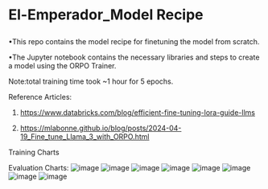 <h3 style="font-size: 2em;"> El-Emperador_Model Recipe </h3>


•This repo contains the model recipe for finetuning the model from scratch. 

•The Jupyter notebook contains the necessary libraries and steps to create a model using the ORPO Trainer. 

Note:total training time took ~1 hour for 5 epochs.

Reference Articles: 
1) https://www.databricks.com/blog/efficient-fine-tuning-lora-guide-llms

2) https://mlabonne.github.io/blog/posts/2024-04-19_Fine_tune_Llama_3_with_ORPO.html

Training Charts

Evaluation Charts:
![image](https://github.com/user-attachments/assets/0164a15c-767a-4f17-955d-10e11642623d)
![image](https://github.com/user-attachments/assets/9924fd80-8baf-4a69-ad65-e257db707bab)
![image](https://github.com/user-attachments/assets/209fda8f-0ca3-4c67-9a83-56d6a152e727)
![image](https://github.com/user-attachments/assets/f1ce23a0-2a8d-474b-988d-3e06d05352c1)
![image](https://github.com/user-attachments/assets/c600bdc4-e037-48e6-a59d-f77811941eef)
![image](https://github.com/user-attachments/assets/0321df84-427e-40e8-ba46-11edfebfa2a7)
![image](https://github.com/user-attachments/assets/218f22f0-784e-46f5-bb6b-f249325a045f)
![image](https://github.com/user-attachments/assets/c5964572-a9b4-4eaf-bb89-1e8e440b4a6a)







